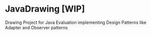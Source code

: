 # JavaDrawing [WIP]
Drawing Project for Java Evaluation implementing Design Patterns like Adapter and Observer patterns

